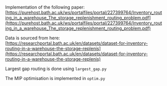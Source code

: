 Implementation of the following paper: [https://purehost.bath.ac.uk/ws/portalfiles/portal/227399764/Inventory_routing_in_a_warehouse_The_storage_replenishment_routing_problem.pdf](https://purehost.bath.ac.uk/ws/portalfiles/portal/227399764/Inventory_routing_in_a_warehouse_The_storage_replenishment_routing_problem.pdf)

Data is sourced from here: [https://researchportal.bath.ac.uk/en/datasets/dataset-for-inventory-routing-in-a-warehouse-the-storage-replenis](https://researchportal.bath.ac.uk/en/datasets/dataset-for-inventory-routing-in-a-warehouse-the-storage-replenis)

Largest gap routing is done using `largest_gap.py`

The MIP optimisation is implemented in `optim.py`
